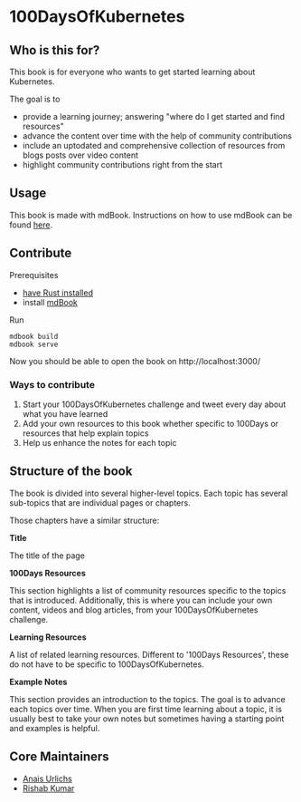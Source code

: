 # 100DaysOfKubernetes

## Who is this for?

This book is for everyone who wants to get started learning about Kubernetes. 

The goal is to 
* provide a learning journey; answering "where do I get started and find resources"
* advance the content over time with the help of community contributions
* include an uptodated and comprehensive collection of resources from blogs posts over video content
* highlight community contributions right from the start

## Usage

This book is made with mdBook. Instructions on how to use mdBook can be found [here](https://github.com/rust-lang/mdBook).

## Contribute

Prerequisites
- [have Rust installed](https://www.rust-lang.org/tools/install) 
- install [mdBook](https://github.com/rust-lang/mdBook)

Run 
```
mdbook build
mdbook serve
```

Now you should be able to open the book on http://localhost:3000/

### Ways to contribute

1. Start your 100DaysOfKubernetes challenge and tweet every day about what you have learned
2. Add your own resources to this book whether specific to 100Days or resources that help explain topics
3. Help us enhance the notes for each topic

## Structure of the book

The book is divided into several higher-level topics. Each topic has several sub-topics that are individual pages or chapters.

Those chapters have a similar structure:

**Title**

The title of the page

**100Days Resources**

This section highlights a list of community resources specific to the topics that is introduced.
Additionally, this is where you can include your own content, videos and blog articles, from your 100DaysOfKubernetes challenge.

**Learning Resources**

A list of related learning resources. Different to '100Days Resources', these do not have to be specific to 100DaysOfKubernetes.

**Example Notes**

This section provides an introduction to the topics. The goal is to advance each topics over time. 
When you are first time learning about a topic, it is usually best to take your own notes but sometimes having a starting point and examples is helpful.

## Core Maintainers

- [Anais Urlichs](https://github.com/AnaisUrlichs)
- [Rishab Kumar](https://github.com/rishabkumar7)
